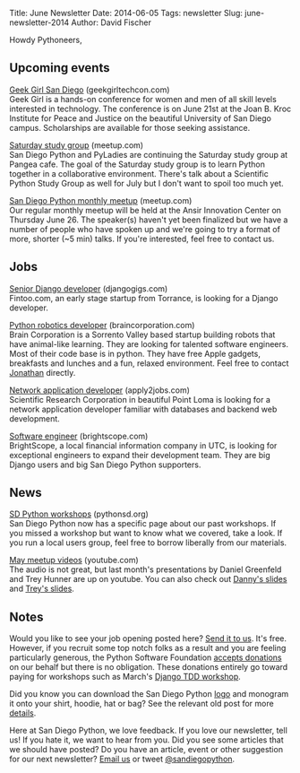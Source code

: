 Title: June Newsletter
Date: 2014-06-05
Tags: newsletter
Slug: june-newsletter-2014
Author: David Fischer


Howdy Pythoneers,


Upcoming events
---------------

[Geek Girl San Diego][geek-girl] (geekgirltechcon.com) <br />
Geek Girl is a hands-on conference for women and men of all skill levels
interested in technology. The conference is on June 21st at the Joan B. Kroc
Institute for Peace and Justice on the beautiful University of San Diego
campus. Scholarships are available for those seeking assistance.

[geek-girl]: http://sandiego.geekgirltechcon.com/


[Saturday study group][saturday-meetup] (meetup.com) <br />
San Diego Python and PyLadies are continuing the Saturday study group at
Pangea cafe. The goal of the Saturday study group is to learn Python together
in a collaborative environment. There's talk about a Scientific Python Study
Group as well for July but I don't want to spoil too much yet.

[saturday-meetup]: http://www.meetup.com/pythonsd/events/182397052/


[San Diego Python monthly meetup][monthly-meetup] (meetup.com) <br />
Our regular monthly meetup will be held at the Ansir Innovation Center on
Thursday June 26. The speaker(s) haven't yet been finalized but we have a
number of people who have spoken up and we're going to try a format of more,
shorter (~5 min) talks. If you're interested, feel free to contact us.

[monthly-meetup]: http://www.meetup.com/pythonsd/events/163679532/


Jobs
----

[Senior Django developer][sr-django] (djangogigs.com) <br />
Fintoo.com, an early stage startup from Torrance, is looking for a Django
developer.

[sr-django]: https://djangogigs.com/gigs/1603/

[Python robotics developer][robotics-developer] (braincorporation.com) <br />
Brain Corporation is a Sorrento Valley based startup building robots that
have animal-like learning. They are looking for talented software
engineers. Most of their code base is in python. They have free Apple gadgets,
breakfasts and lunches and a fun, relaxed environment. Feel free to contact
[Jonathan][jonathans-email] directly.

[robotics-developer]: http://www.braincorporation.com/careers/
[jonathans-email]: mailto:hunt@braincorporation.com

[Network application developer][netapp-developer] (apply2jobs.com) <br />
Scientific Research Corporation in beautiful Point Loma is looking for a
network application developer familiar with databases and backend web
development.

[netapp-developer]: https://www2.apply2jobs.com/scires/ProfExt/index.cfm?fuseaction=mExternal.showJob&RID=5476&CurrentPage=1


[Software engineer][software-engineer] (brightscope.com) <br />
BrightScope, a local financial information company in UTC, is looking for
exceptional engineers to expand their development team. They are big Django
users and big San Diego Python supporters.

[software-engineer]: http://www.brightscope.com/about/careers/#job_Full_Stack_Developer


News
----

[SD Python workshops][sd-python-workshops] (pythonsd.org) <br />
San Diego Python now has a specific page about our past workshops. If you
missed a workshop but want to know what we covered, take a look. If you run
a local users group, feel free to borrow liberally from our materials.

[sd-python-workshops]: http://pythonsd.org/pages/workshops.html


[May meetup videos][may-meetup-videos] (youtube.com) <br />
The audio is not great, but last month's presentations by Daniel Greenfeld
and Trey Hunner are up on youtube. You can also check out
[Danny's slides][danny-slides] and [Trey's slides][trey-slides].

[may-meetup-videos]: https://www.youtube.com/channel/UCXU-oZwaHnoYUhja_yrrrGg
[danny-slides]: http://pydanny.com/slides/webhooks/
[trey-slides]: https://github.com/pythonsd/presentations/tree/master/tricks


Notes
-----


Would you like to see your job opening posted here? [Send it to us][send-it].
It's free. However, if you recruit some top notch folks as a result and you
are feeling particularly generous, the Python Software Foundation
[accepts donations][accepts-donations] on our behalf but there is no
obligation. These donations entirely go toward paying for workshops such as
March's [Django TDD workshop][django-workshop].

[send-it]: mailto:sandiegopython@gmail.com
[accepts-donations]: https://psfmember.org/civicrm/contribute/transact?reset=1&id=9
[django-workshop]: http://www.meetup.com/pythonsd/events/164679962/


Did you know you can download the San Diego Python [logo][logo] and monogram
it onto your shirt, hoodie, hat or bag? See the relevant old post for more
[details][details].

[logo]: https://github.com/pythonsd/logos
[details]: http://pythonsd.org/san-diego-python-gear.html

Here at San Diego Python, we love feedback. If you love our newsletter,
tell us! If you hate it, we want to hear from you. Did you see some articles
that we should have posted? Do you have an article, event or other suggestion
for our next newsletter? [Email us][email-us] or tweet
[@sandiegopython][twitter].

[email-us]: mailto:sandiegopython@gmail.com
[twitter]: https://twitter.com/sandiegopython
